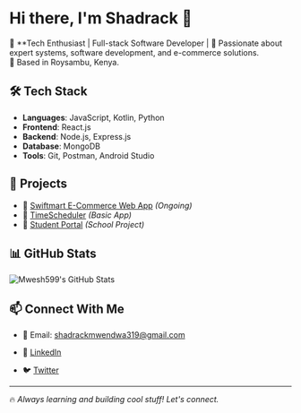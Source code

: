 # Hi there, I'm Shadrack  👋

🚀 **Tech Enthusiast | Full-stack Software Developer | 
🎯 Passionate about expert systems, software development, and e-commerce solutions.  
📍 Based in Roysambu, Kenya.  

## 🛠 Tech Stack
- **Languages**: JavaScript, Kotlin, Python  
- **Frontend**: React.js  
- **Backend**: Node.js, Express.js  
- **Database**: MongoDB  
- **Tools**: Git, Postman, Android Studio  

## 📌 Projects
- 🔹 [Swiftmart E-Commerce Web App](#) *(Ongoing)*
- 🔹 [TimeScheduler](#) *(Basic App)*
- 🔹 [Student Portal](#) *(School Project)*

## 📊 GitHub Stats
![Mwesh599's GitHub Stats](https://github-readme-stats.vercel.app/api?username=mwesh599&show_icons=true&theme=dark)

## 📫 Connect With Me
- 📧 Email: shadrackmwendwa319@gmail.com
   
- 💼 [LinkedIn](#)  
- 🐦 [Twitter](#)

---

🔥 *Always learning and building cool stuff! Let's connect.*  
